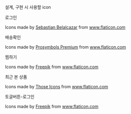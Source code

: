 설계, 구현 시 사용할 icon

로그인
<div>Icons made by <a href="https://www.flaticon.com/authors/sebastian-belalcazar" title="Sebastian Belalcazar">Sebastian Belalcazar</a> from <a href="https://www.flaticon.com/" title="Flaticon">www.flaticon.com</a></div>

배송확인
<div>Icons made by <a href="https://www.flaticon.com/authors/prosymbols-premium" title="Prosymbols Premium">Prosymbols Premium</a> from <a href="https://www.flaticon.com/" title="Flaticon">www.flaticon.com</a></div>

찜하기
<div>Icons made by <a href="https://www.freepik.com" title="Freepik">Freepik</a> from <a href="https://www.flaticon.com/" title="Flaticon">www.flaticon.com</a></div>

최근 본 상품
<div>Icons made by <a href="https://www.flaticon.com/authors/those-icons" title="Those Icons">Those Icons</a> from <a href="https://www.flaticon.com/" title="Flaticon">www.flaticon.com</a></div>

토글버튼-로그인
<div>Icons made by <a href="https://www.freepik.com" title="Freepik">Freepik</a> from <a href="https://www.flaticon.com/" title="Flaticon">www.flaticon.com</a></div>
